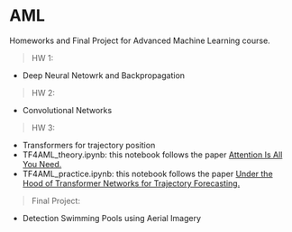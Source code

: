 # AML
Homeworks and Final Project for Advanced Machine Learning course.

> HW 1:
- Deep Neural Netowrk and Backpropagation

> HW 2:
- Convolutional Networks

> HW 3:
- Transformers for trajectory position
- TF4AML_theory.ipynb: this notebook follows the paper [Attention Is All You Need.](https://arxiv.org/abs/1706.03762)
- TF4AML_practice.ipynb: this notebook follows the paper [Under the Hood of Transformer Networks for Trajectory Forecasting.](https://arxiv.org/abs/2203.11878)

> Final Project:
- Detection Swimming Pools using Aerial Imagery

